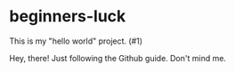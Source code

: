# beginners-luck
This is my "hello world" project. (#1)

Hey, there! Just following the Github guide. Don't mind me.

